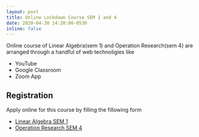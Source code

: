 ```yaml
---
layout: post
title: Online Lockdown Course SEM 1 and 4
date: 2020-04-30 14:20:00-0530
inline: false
---
```


Online course of Linear Algebra(sem 1) and Operation Research(sem 4) are arranged through a handful of web technoligies like

- YouTube
- Google Classroom
- Zoom App

## Registration
Apply online for this course by filling the fillowing form

- [Linear Algebra SEM 1](https://forms.gle/g88GRAjCWMGHw5v88)
- [Operation Research SEM 4](https://forms.gle/hZSkeRX1ZR5oiVtM8)
